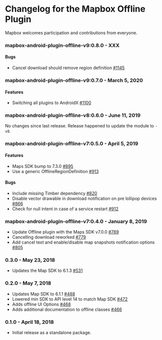 # Changelog for the Mapbox Offline Plugin

Mapbox welcomes participation and contributions from everyone.

### mapbox-android-plugin-offline-v9:0.8.0 - XXX
#### Bugs
- Cancel download should remove region definition [#1145](https://github.com/mapbox/mapbox-plugins-android/pull/1145)

### mapbox-android-plugin-offline-v9:0.7.0 - March 5, 2020
#### Features
- Switching all plugins to AndroidX [#1100](https://github.com/mapbox/mapbox-plugins-android/pull/1100)

### mapbox-android-plugin-offline-v8:0.6.0 - June 11, 2019

No changes since last release. Release happened to update the module to `-v8`. 

### mapbox-android-plugin-offline-v7:0.5.0 - April 5, 2019
#### Features
- Maps SDK bump to 7.3.0 [#895](https://github.com/mapbox/mapbox-plugins-android/pull/895)
- Use a generic OfflineRegionDefinition [#913](https://github.com/mapbox/mapbox-plugins-android/pull/913)
#### Bugs
- Include missing Timber dependency [#820](https://github.com/mapbox/mapbox-plugins-android/pull/820/commits/12083e8964fd81b4cd0818bfcc2d433ba361b6fa)
- Disable vector drawable in download notification on pre lollipop devices [#866](https://github.com/mapbox/mapbox-plugins-android/pull/866)
- Check for null intent in case of a service restart [#912](https://github.com/mapbox/mapbox-plugins-android/pull/912)

### mapbox-android-plugin-offline-v7:0.4.0 - January 8, 2019
- Update Offline plugin with the Maps SDK v7.0.0 [#789](https://github.com/mapbox/mapbox-plugins-android/pull/789)
- Cancelling download reworked [#779](https://github.com/mapbox/mapbox-plugins-android/pull/779)
- Add cancel text and enable/disable map snapshots notification options [#805](https://github.com/mapbox/mapbox-plugins-android/pull/805)

### 0.3.0 - May 23, 2018
- Updates the Map SDK to 6.1.3 [#531](https://github.com/mapbox/mapbox-plugins-android/pull/531)

### 0.2.0 - May 7, 2018
- Updates Map SDK to 6.1.1 [#488](https://github.com/mapbox/mapbox-plugins-android/pull/488)
- Lowered min SDK to API level 14 to match Map SDK [#472](https://github.com/mapbox/mapbox-plugins-android/pull/472)
- Adds offline UI Options [#468](https://github.com/mapbox/mapbox-plugins-android/pull/468)
- Adds additional documentation to offline classes [#466](https://github.com/mapbox/mapbox-plugins-android/pull/466)

### 0.1.0 - April 18, 2018
- Initial release as a standalone package.